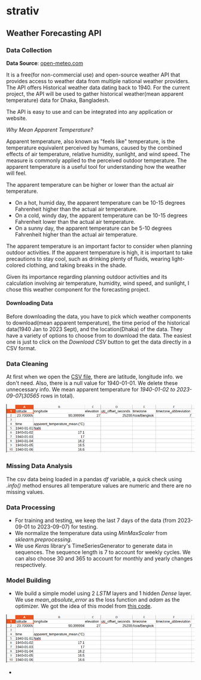 # strativ

## Weather Forecasting API

### Data Collection

**Data Source**: [open-meteo.com](https://open-meteo.com/en/docs)

It is a free(for non-commercial use) and open-source weather API that provides access to weather data from multiple national weather providers. The API offers Historical weather data dating back to 1940. For the current project, the API will be used to gather historical weather(mean apparent temperature) data for Dhaka, Bangladesh.

The API is easy to use and can be integrated into any application or website.

*Why Mean Apparent Temperature?* 

Apparent temperature, also known as "feels like" temperature, is the temperature equivalent perceived by humans, caused by the combined effects of air temperature, relative humidity, sunlight, and wind speed. The measure is commonly applied to the perceived outdoor temperature. The apparent temperature is a useful tool for understanding how the weather will feel.

The apparent temperature can be higher or lower than the actual air temperature.

- On a hot, humid day, the apparent temperature can be 10-15 degrees Fahrenheit higher than the actual air temperature.
- On a cold, windy day, the apparent temperature can be 10-15 degrees Fahrenheit lower than the actual air temperature.
- On a sunny day, the apparent temperature can be 5-10 degrees Fahrenheit higher than the actual air temperature.


The apparent temperature is an important factor to consider when planning outdoor activities. If the apparent temperature is high, it is important to take precautions to stay cool, such as drinking plenty of fluids, wearing light-colored clothing, and taking breaks in the shade. 

Given its importance regarding planning outdoor activities and its calculation involving air temperature, humidity, wind speed, and sunlight, I chose this weather component for the forecasting project.

#### Downloading Data

Before downloading the data, you have to pick which weather components to download(mean apparent temperature), the time period of the historical data(1940 Jan to 2023 Sept), and the location(Dhaka) of the data. They have a variety of options to choose from to download the data. The easiest one is just to click on the *Download CSV* button to get the data directly in a CSV format.

### Data Cleaning

At first when we open the [CSV file](https://github.com/ruksharahmed7/strativ/blob/main/Weather_Forecast/data/mean_apparent_temp_dhaka.csv), there are latitude, longitude info. we don't need. Also, there is a null value for 1940-01-01. We delete these unnecessary info. We mean apparent temperature for *1940-01-02 to 2023-09-07*(*30565* rows in total).

![screenshot of csv](https://github.com/ruksharahmed7/strativ/blob/main/images/1.png)

### Missing Data Analysis

The csv data being loaded in a pandas *df* variable, a quick check using *.info()* method ensures all temperature values are numeric and there are no missing values.

### Data Processing

- For training and testing, we keep the last 7 days of the data (from 2023-09-01 to 2023-09-07) for testing.
- We normalize the temperature data using *MinMaxScaler* from *sklearn.preprocessing*.
- We use *Keras* library's TimeSeriesGenerator to generate data in sequences. The sequence length is 7 to account for weekly cycles. We can also choose 30 and 365 to account for monthly and yearly changes respectively.

### Model Building

- We build a simple model using 2 *LSTM* layers and 1 hidden *Dense* layer. We use *mean_absolute_error* as the loss function and *adam* as the optimizer. We got the idea of this model from [this code](https://github.com/bnsreenu/python_for_microscopists/blob/master/166b_COVID_forecasting_using_LSTM.py).

![model summary](https://github.com/ruksharahmed7/strativ/blob/main/images/1.png)


- 